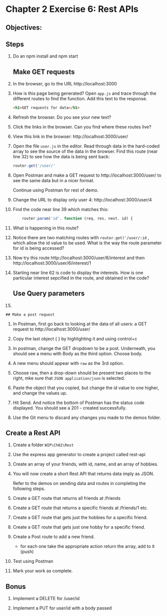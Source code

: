 # Chapter 2 Exercise 6: Rest APIs

## Objectives:


## Steps

1. Do an npm install and npm start

	## Make GET requests

1. In the browser, go to the URL http://localhost:3000

1. How is this page being generated? Open `app.js` and trace through the different routes to find the function. Add this text to the response.

	```html
	<h1>GET requests for data</h1>
	```

1. Refresh the browser. Do you see your new text?

1. Click the links in the browser. Can you find where these routes live? 

1. View this link in the browser: http://localhost:3000/user/

1. Open the file `user.js` in the editor.  Read through data in the hard-coded array to see the source of the data in the browser. Find this route (near line 32) to see how the data is being sent back:

	```javascript
	router.get('/user/'
	```

1. Open Postman and make a GET request to http://localhost:3000/user/ to see the same data but in a nicer format.

	Continue using Postman for rest of demo.

1. Change the URL to display only user 4: http://localhost:3000/user/4 

1. Find the code near line 39 which matches this:
	```javascript
		router.param('id', function (req, res, next, id) {
	```

1. What is happening in this route? 

1. Notice there are two matching routes with `router.get('/user/:id` , which allow the id value to be used. What is the way the route parameter for id is being accessed?

1. Now try this route http://localhost:3000/user/6/interest and then http://localhost:3000/user/6/interest/1

1. Starting near line 62 is code to display the interests. How is one particular interest sepcified in the route, and obtained in the code? 


	## Use Query parameters

1. 	


	## Make a post request

1. In Postman, first go back to looking at the data of all users:
a GET request to http://localhost:3000/user/

1. Copy the last object { } by highlighting it and using control+c

1. In postman, change the GET dropdown to be a post. Underneath, you should see a menu with Body as the third option. Choose body.

1. A new menu should appear with `raw` as the 3rd option. 

1. Choose raw, then a drop-down should be present two places to the right, mke sure that `JSON application/json` is selected.

1. Paste the object that you copied, but change the id value to one higher, and change the values up.

1. Hit Send. And notice the bottom of Postman has the status code displayed. You should see a 201 - created successfully.

1. Use the Git menu to discard any changes you made to the demos folder.


## Create a Rest API
1. Create a folder `WIP\Ch02\Rest`

1. Use the express app generator to create a project called rest-api

1. Create an array of your friends, with id, name, and an array of hobbies.

1. You will now create a short Rest API that returns data imply as JSON.

	Refer to the demos on sending data and routes in completing the following steps.

1. Create a GET route that returns all friends at /friends

1. Create a GET route that returns a specific friends at /friends/1 etc.

1. Create a GET route that gets just the hobbies for a specific friend.

1. Create a GET route that gets just one hobby for a specific friend.

1. Create a Post route to add a new friend. 

	* for each one take the appropriate action return the array, add to it (push) 

1. Test using Postman

1. Mark your work as complete. 

## Bonus

1. Implement a DELETE for /user/id 

1. Implement a PUT for user/id with a body passed